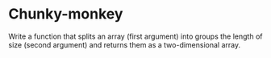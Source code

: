 # Chunky-monkey
Write a function that splits an array (first argument) into groups the length of size (second argument) and returns them as a two-dimensional array.
